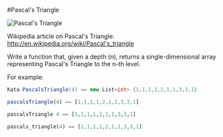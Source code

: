#Pascal's Triangle

![Pascal's Triangle](http://upload.wikimedia.org/wikipedia/commons/0/0d/PascalTriangleAnimated2.gif)

Wikipedia article on Pascal's Triangle: http://en.wikipedia.org/wiki/Pascal's_triangle

Write a function that, given a depth (n), returns a single-dimensional array representing Pascal's Triangle to the n-th level.

For example:

```csharp
Kata.PascalsTriangle(4) == new List<int> {1,1,1,1,2,1,1,3,3,1}
```
```javascript
pascalsTriangle(4) == [1,1,1,1,2,1,1,3,3,1]
```
```haskell
pascalsTriangle 4 == [1,1,1,1,2,1,1,3,3,1]
```
```php
pascals_triangle(4) == [1,1,1,1,2,1,1,3,3,1]
```